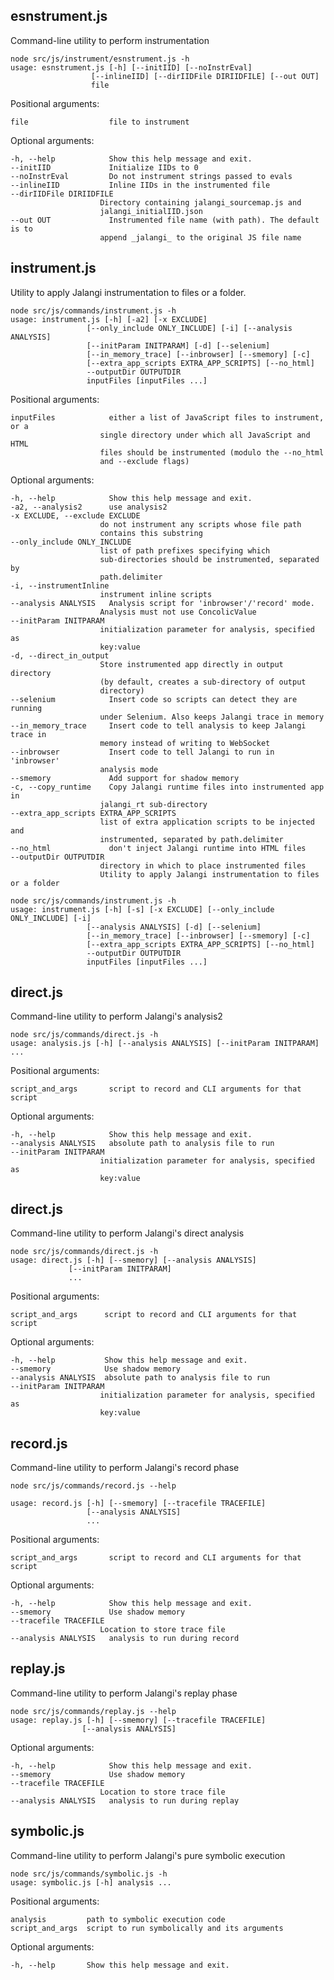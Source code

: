 ## esnstrument.js

Command-line utility to perform instrumentation

    node src/js/instrument/esnstrument.js -h
    usage: esnstrument.js [-h] [--initIID] [--noInstrEval]
                      [--inlineIID] [--dirIIDFile DIRIIDFILE] [--out OUT]
                      file

Positional arguments:

    file                  file to instrument

Optional arguments:

    -h, --help            Show this help message and exit.
    --initIID             Initialize IIDs to 0
    --noInstrEval         Do not instrument strings passed to evals
    --inlineIID           Inline IIDs in the instrumented file
    --dirIIDFile DIRIIDFILE
                        Directory containing jalangi_sourcemap.js and
                        jalangi_initialIID.json
    --out OUT             Instrumented file name (with path). The default is to
                        append _jalangi_ to the original JS file name


## instrument.js

Utility to apply Jalangi instrumentation to files or a folder.

    node src/js/commands/instrument.js -h
    usage: instrument.js [-h] [-a2] [-x EXCLUDE]
                     [--only_include ONLY_INCLUDE] [-i] [--analysis ANALYSIS]
                     [--initParam INITPARAM] [-d] [--selenium]
                     [--in_memory_trace] [--inbrowser] [--smemory] [-c]
                     [--extra_app_scripts EXTRA_APP_SCRIPTS] [--no_html]
                     --outputDir OUTPUTDIR
                     inputFiles [inputFiles ...]


Positional arguments:

    inputFiles            either a list of JavaScript files to instrument, or a 
                        single directory under which all JavaScript and HTML 
                        files should be instrumented (modulo the --no_html 
                        and --exclude flags)

Optional arguments:

    -h, --help            Show this help message and exit.
    -a2, --analysis2      use analysis2
    -x EXCLUDE, --exclude EXCLUDE
                        do not instrument any scripts whose file path 
                        contains this substring
    --only_include ONLY_INCLUDE
                        list of path prefixes specifying which 
                        sub-directories should be instrumented, separated by 
                        path.delimiter
    -i, --instrumentInline
                        instrument inline scripts
    --analysis ANALYSIS   Analysis script for 'inbrowser'/'record' mode. 
                        Analysis must not use ConcolicValue
    --initParam INITPARAM
                        initialization parameter for analysis, specified as 
                        key:value
    -d, --direct_in_output
                        Store instrumented app directly in output directory 
                        (by default, creates a sub-directory of output 
                        directory)
    --selenium            Insert code so scripts can detect they are running 
                        under Selenium. Also keeps Jalangi trace in memory
    --in_memory_trace     Insert code to tell analysis to keep Jalangi trace in 
                        memory instead of writing to WebSocket
    --inbrowser           Insert code to tell Jalangi to run in 'inbrowser' 
                        analysis mode
    --smemory             Add support for shadow memory
    -c, --copy_runtime    Copy Jalangi runtime files into instrumented app in 
                        jalangi_rt sub-directory
    --extra_app_scripts EXTRA_APP_SCRIPTS
                        list of extra application scripts to be injected and 
                        instrumented, separated by path.delimiter
    --no_html             don't inject Jalangi runtime into HTML files
    --outputDir OUTPUTDIR
                        directory in which to place instrumented files
                        Utility to apply Jalangi instrumentation to files or a folder

    node src/js/commands/instrument.js -h
    usage: instrument.js [-h] [-s] [-x EXCLUDE] [--only_include ONLY_INCLUDE] [-i]
                     [--analysis ANALYSIS] [-d] [--selenium]
                     [--in_memory_trace] [--inbrowser] [--smemory] [-c]
                     [--extra_app_scripts EXTRA_APP_SCRIPTS] [--no_html]
                     --outputDir OUTPUTDIR
                     inputFiles [inputFiles ...]

## direct.js

Command-line utility to perform Jalangi's analysis2

    node src/js/commands/direct.js -h
    usage: analysis.js [-h] [--analysis ANALYSIS] [--initParam INITPARAM] ...


Positional arguments:

    script_and_args       script to record and CLI arguments for that script

Optional arguments:
    
    -h, --help            Show this help message and exit.
    --analysis ANALYSIS   absolute path to analysis file to run
    --initParam INITPARAM
                        initialization parameter for analysis, specified as 
                        key:value


## direct.js

Command-line utility to perform Jalangi's direct analysis

	node src/js/commands/direct.js -h
    usage: direct.js [-h] [--smemory] [--analysis ANALYSIS]
                 [--initParam INITPARAM]
                 ...


Positional arguments:
  
	script_and_args      script to record and CLI arguments for that script

Optional arguments:
  
	-h, --help           Show this help message and exit.
    --smemory            Use shadow memory
    --analysis ANALYSIS  absolute path to analysis file to run
    --initParam INITPARAM
                        initialization parameter for analysis, specified as 
                        key:value
## record.js

Command-line utility to perform Jalangi's record phase

    node src/js/commands/record.js --help

    usage: record.js [-h] [--smemory] [--tracefile TRACEFILE]
                     [--analysis ANALYSIS]
                     ...

Positional arguments:

    script_and_args       script to record and CLI arguments for that script

Optional arguments:

    -h, --help            Show this help message and exit.
    --smemory             Use shadow memory
    --tracefile TRACEFILE
                        Location to store trace file
    --analysis ANALYSIS   analysis to run during record

## replay.js

Command-line utility to perform Jalangi's replay phase

	node src/js/commands/replay.js --help
	usage: replay.js [-h] [--smemory] [--tracefile TRACEFILE]
                 	[--analysis ANALYSIS]
                 


Optional arguments:

	-h, --help            Show this help message and exit.
	--smemory             Use shadow memory
	--tracefile TRACEFILE
                        Location to store trace file
    --analysis ANALYSIS   analysis to run during replay
    
## symbolic.js

Command-line utility to perform Jalangi's pure symbolic execution

	node src/js/commands/symbolic.js -h
	usage: symbolic.js [-h] analysis ...


Positional arguments:
  
	analysis         path to symbolic execution code
	script_and_args  script to run symbolically and its arguments

Optional arguments:
  
	-h, --help       Show this help message and exit.
